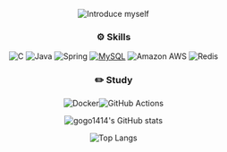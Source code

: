 <div align=center>

  ![Introduce myself](http://github-profile-summary-cards.vercel.app/api/cards/profile-details?username=gogo1414&theme=discord_old_blurple)
  
  ### ⚙️ Skills
  ![C](https://img.shields.io/badge/C-00599C?style=for-the-badge&logo=c&logoColor=white)
  ![Java](https://img.shields.io/badge/java-%23ED8B00.svg?style=for-the-badge&logo=openjdk&logoColor=white)
  ![Spring](https://img.shields.io/badge/spring-%236DB33F.svg?style=for-the-badge&logo=spring&logoColor=white)
  [![MySQL](https://img.shields.io/badge/mysql-4479A1.svg?style=for-the-badge&logo=mysql&logoColor=white)](https://img.shields.io/badge/MySQL-005C84?style=for-the-badge&logo=mysql&logoColor=white)
  ![Amazon AWS](https://img.shields.io/badge/Amazon_AWS-FF9900?style=for-the-badge&logo=amazonaws&logoColor=white)
  ![Redis](https://img.shields.io/badge/redis-%23DD0031.svg?&style=for-the-badge&logo=redis&logoColor=white)
  
  ### ✏️ Study
  ![Docker](https://img.shields.io/badge/docker-%230db7ed.svg?style=for-the-badge&logo=docker&logoColor=white)![GitHub Actions](https://img.shields.io/badge/github%20actions-%232671E5.svg?style=for-the-badge&logo=githubactions&logoColor=white)
  
  ![gogo1414's GitHub stats](https://github-readme-stats.vercel.app/api?username=gogo1414&show_icons=true&theme=discord_old_blurple)
  
   ![Top Langs](https://github-readme-stats.vercel.app/api/top-langs/?username=gogo1414&layout=compact&theme=discord_old_blurple)
</div>
